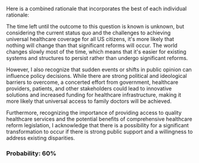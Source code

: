Here is a combined rationale that incorporates the best of each individual rationale:

The time left until the outcome to this question is known is unknown, but considering the current status quo and the challenges to achieving universal healthcare coverage for all US citizens, it's more likely that nothing will change than that significant reforms will occur. The world changes slowly most of the time, which means that it's easier for existing systems and structures to persist rather than undergo significant reforms.

However, I also recognize that sudden events or shifts in public opinion can influence policy decisions. While there are strong political and ideological barriers to overcome, a concerted effort from government, healthcare providers, patients, and other stakeholders could lead to innovative solutions and increased funding for healthcare infrastructure, making it more likely that universal access to family doctors will be achieved.

Furthermore, recognizing the importance of providing access to quality healthcare services and the potential benefits of comprehensive healthcare reform legislation, I acknowledge that there is a possibility for a significant transformation to occur if there is strong public support and a willingness to address existing disparities.

### Probability: 60%